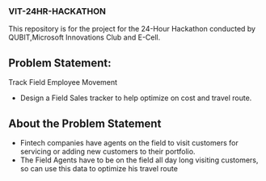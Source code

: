 ### VIT-24HR-HACKATHON
This repository is for the project for the 24-Hour Hackathon conducted by QUBIT,Microsoft Innovations Club and E-Cell.

## Problem Statement:
Track Field Employee Movement
* Design a Field Sales tracker to help optimize on cost and travel route.

## About the Problem Statement
* Fintech companies have agents on the field to visit customers for servicing or adding new customers to their portfolio.
* The Field Agents have to be on the field all day long visiting customers, so can use this data to optimize his travel route
